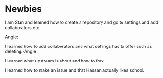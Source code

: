 # Newbies

I am Stan and learned how to create a repository and go to settings and add collaborators etc.  



Angie:

I learned how to add collaborators and what settings has to offer such as deleting.-Angie

I learned what upstream is about and how to fork.

I learned how to make an issue and that Hassan actually likes school.